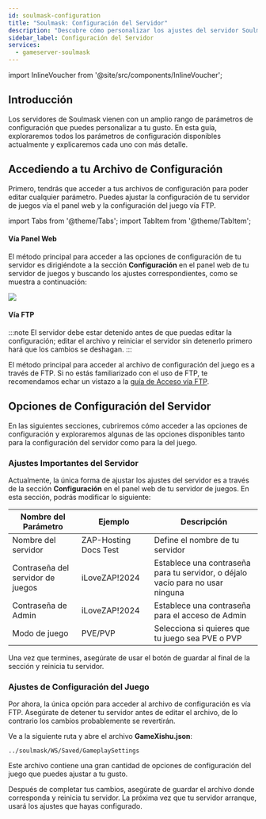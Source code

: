 ```yaml
---
id: soulmask-configuration
title: "Soulmask: Configuración del Servidor"
description: "Descubre cómo personalizar los ajustes del servidor Soulmask y optimizar la configuración del juego para una experiencia a tu medida → Aprende más ahora"
sidebar_label: Configuración del Servidor
services:
  - gameserver-soulmask
---
```


import InlineVoucher from '@site/src/components/InlineVoucher';

## Introducción

Los servidores de Soulmask vienen con un amplio rango de parámetros de configuración que puedes personalizar a tu gusto. En esta guía, exploraremos todos los parámetros de configuración disponibles actualmente y explicaremos cada uno con más detalle.

<InlineVoucher />

## Accediendo a tu Archivo de Configuración

Primero, tendrás que acceder a tus archivos de configuración para poder editar cualquier parámetro. Puedes ajustar la configuración de tu servidor de juegos vía el panel web y la configuración del juego vía FTP.

import Tabs from '@theme/Tabs';
import TabItem from '@theme/TabItem';

<Tabs>
<TabItem value="settings" label="Vía Panel Web" default>

#### Vía Panel Web

El método principal para acceder a las opciones de configuración de tu servidor es dirigiéndote a la sección **Configuración** en el panel web de tu servidor de juegos y buscando los ajustes correspondientes, como se muestra a continuación:

![](https://screensaver01.zap-hosting.com/index.php/s/QDPzFgWRrfB49HB/preview)
</TabItem>

<TabItem value="ftp" label="Vía FTP">

#### Vía FTP

:::note
El servidor debe estar detenido antes de que puedas editar la configuración; editar el archivo y reiniciar el servidor sin detenerlo primero hará que los cambios se deshagan.
:::

El método principal para acceder al archivo de configuración del juego es a través de FTP. Si no estás familiarizado con el uso de FTP, te recomendamos echar un vistazo a la [guía de Acceso vía FTP](gameserver-ftpaccess.md).

</TabItem>
</Tabs>

## Opciones de Configuración del Servidor
En las siguientes secciones, cubriremos cómo acceder a las opciones de configuración y exploraremos algunas de las opciones disponibles tanto para la configuración del servidor como para la del juego.

### Ajustes Importantes del Servidor

Actualmente, la única forma de ajustar los ajustes del servidor es a través de la sección **Configuración** en el panel web de tu servidor de juegos. En esta sección, podrás modificar lo siguiente:

| Nombre del Parámetro | Ejemplo               | Descripción                                             |
| -------------------- | --------------------- | ------------------------------------------------------- | 
| Nombre del servidor  | ZAP-Hosting Docs Test | Define el nombre de tu servidor                         |
| Contraseña del servidor de juegos | iLoveZAP!2024         | Establece una contraseña para tu servidor, o déjalo vacío para no usar ninguna |
| Contraseña de Admin  | iLoveZAP!2024         | Establece una contraseña para el acceso de Admin       |
| Modo de juego        | PVE/PVP               | Selecciona si quieres que tu juego sea PVE o PVP       |

Una vez que termines, asegúrate de usar el botón de guardar al final de la sección y reinicia tu servidor.

### Ajustes de Configuración del Juego

Por ahora, la única opción para acceder al archivo de configuración es vía FTP. Asegúrate de detener tu servidor antes de editar el archivo, de lo contrario los cambios probablemente se revertirán.

Ve a la siguiente ruta y abre el archivo **GameXishu.json**:
```
../soulmask/WS/Saved/GameplaySettings
```

Este archivo contiene una gran cantidad de opciones de configuración del juego que puedes ajustar a tu gusto.

Después de completar tus cambios, asegúrate de guardar el archivo donde corresponda y reinicia tu servidor. La próxima vez que tu servidor arranque, usará los ajustes que hayas configurado.

<InlineVoucher />